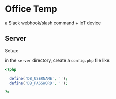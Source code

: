 # Office Temp

a Slack webhook/slash command + IoT device


## Server ##

Setup:

in the `server` directory, create a `config.php` file like:
```php
<?php

  define('DB_USERNAME', '');
  define('DB_PASSWORD', '');

?>
```
